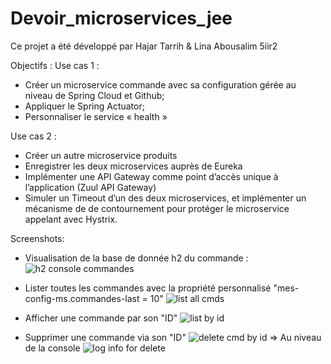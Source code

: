 # Devoir_microservices_jee

Ce projet a été développé par Hajar Tarrih & Lina Abousalim 5iir2

Objectifs : 
 Use cas 1 :
  
* Créer un microservice commande avec sa configuration gérée au niveau de Spring Cloud et Github;
* Appliquer le Spring Actuator;
*   Personnaliser le service « health »  

 Use cas 2 :

* Créer un autre microservice produits
* Enregistrer les deux microservices auprès de Eureka
* Implémenter une API Gateway comme point d’accès unique à l’application (Zuul API Gateway)
* Simuler un Timeout d’un des deux microservices, et implémenter un mécanisme de de contournement pour protéger le microservice appelant avec Hystrix.

Screenshots: 
* Visualisation de la base de donnée h2 du commande : 
![h2 console commandes](https://github.com/Hayuri12/Devoir_microservices_jee/assets/105930314/d3ac10e5-01e4-45b8-a41f-7e7fe5d64a8c)

* Lister toutes les commandes avec la propriété personnalisé "mes-config-ms.commandes-last = 10"
  ![list all cmds](https://github.com/Hayuri12/Devoir_microservices_jee/assets/105930314/316bac65-991f-4598-82b7-bb7f1eea2241)

* Afficher une commande par son "ID"
  ![list by id](https://github.com/Hayuri12/Devoir_microservices_jee/assets/105930314/7955a502-99df-44de-bfab-074671e26dd7)

* Supprimer une commande via son "ID"
  ![delete cmd by id](https://github.com/Hayuri12/Devoir_microservices_jee/assets/105930314/60724fcc-7e17-4272-b37a-367f414c846e)
  => Au niveau de la console
![log info for delete](https://github.com/Hayuri12/Devoir_microservices_jee/assets/105930314/54061862-f2e7-4232-920c-4de14101305d)


  



